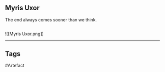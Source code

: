 ## Myris Uxor
The end always comes sooner than we think.
## 
![[Myris Uxor.png]]

---
## Tags
#Artefact